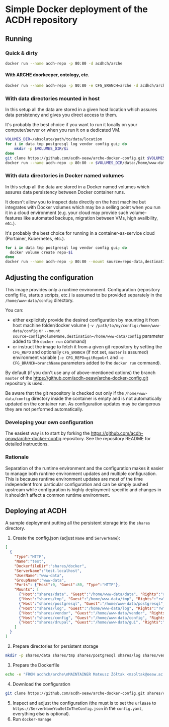 # Simple Docker deployment of the ACDH repository

## Running

### Quick & dirty

```bash
docker run --name acdh-repo -p 80:80 -d acdhch/arche
```

#### With ARCHE doorkeeper, ontology, etc.

```bash
docker run --name acdh-repo -p 80:80 -e CFG_BRANCH=arche -d acdhch/arche
```

### With data directories mounted in host

In this setup all the data are stored in a given host location which assures data persistency and gives you direct access to them.

It's probably the best choice if you want to run it locally on your computer/server or when you run it on a dedicated VM.

```bash
VOLUMES_DIR=/absolute/path/to/data/location
for i in data tmp postgresql log vendor config gui; do
    mkdir -p $VOLUMES_DIR/$i
done
git clone https://github.com/acdh-oeaw/arche-docker-config.git $VOLUMES_DIR/config
docker run --name acdh-repo -p 80:80 -v $VOLUMES_DIR/data:/home/www-data/data -v $VOLUMES_DIR/tmp:/home/www-data/tmp -v $VOLUMES_DIR/postgresql:/home/www-data/postgresql -v $VOLUMES_DIR/log:/home/www-data/log -v $VOLUMES_DIR/vendor:/home/www-data/vendor -v $VOLUMES_DIR/config:/home/www-data/config -v $VOLUMES_DIR/gui:/home/www-data/gui -e USER_UID=`id -u` -e USER_GID=`id -g` -d acdhch/arche
```

### With data directories in Docker named volumes

In this setup all the data are stored in a Docker named volumes which assures data persistency between Docker container runs.

It doesn't allow you to inspect data directly on the host machine but integrates with Docker volumes which may be a selling point when you run it in a cloud environment (e.g. your cloud may provide such volume-features like automated backups, migration between VMs, high availbility, etc.).

It's probably the best choice for running in a container-as-service cloud (Portainer, Kubernetes, etc.).

```bash
for i in data tmp postgresql log vendor config gui; do
  docker volume create repo-$i
done
docker run --name acdh-repo -p 80:80 --mount source=repo-data,destination=/home/www-data/data --mount source=repo-tmp,destination=/home/www-data/tmp --mount source=repo-postgresql,destination=/home/www-data/postgresql --mount source=repo-log,destination=/home/www-data/log --mount source=repo-vendor,destination=/home/www-data/vendor --mount source=repo-config,destination=/home/www-data/config --mount source=repo-gui,destination=/home/www-data/gui -d acdhch/arche
```

## Adjusting the configuration

This image provides only a runtime environment. Configuration (repository config file, startup scripts, etc.) is assumed to be provided separately in the `/home/www-data/config` directory.

You can:

* either explicitely provide the desired configuration by mounting it from host machine folder/docker volume (`-v /path/to/my/config:/home/www-data/config` or `--mount source=configVolumeName,destination=/home/www-data/config` parameter added to the `docker run` command) 
* or instruct the image to fetch it from a given git repository by setting the `CFG_REPO` and optionally `CFG_BRANCH` (if not set, `master` is assumed) environment variable (`-e CFG_REPO=gitRepoUrl` and `-e CFG_BRANCH=branchName` parameters added to the `docker run` command).

By default (if you don't use any of above-mentioned options) the branch `master` of the https://github.com/acdh-oeaw/arche-docker-config.git repository is used.

Be aware that the git repository is checked out only if the `/home/www-data/config` directory inside the container is empty and is not automatically updated on the container run. As configuration updates may be dangerous they are not performed automatically.

### Developing your own configuration

The easiest way is to start by forking the https://github.com/acdh-oeaw/arche-docker-config repository. See the repository README for detailed instructions.

### Rationale

Separation of the runtime environment and the configuration makes it easier to manage both runtime environment updates and multiple configuration. This is because runtime environment updates are most of the time independent from particular configuration and can be simply pushed upstream while configuration is highly deployment-specific and changes in it shouldn't affect a common runtime environment.

## Deploying at ACDH

A sample deployment putting all the persistent storage into the `shares` directory.

1. Create the config.json
  (adjust `Name` and `ServerName`):
```json
[
  {
    "Type":"HTTP",
    "Name":"test",
    "DockerfileDir":"shares/docker",
    "ServerName":"test.localhost",
    "UserName":"www-data",
    "GroupName":"www-data",
    "Ports": {"Host":0, "Guest":80, "Type":"HTTP"},
    "Mounts": [
      {"Host":"shares/data", "Guest":"/home/www-data/data", "Rights":"rw"},
      {"Host":"shares/tmp", "Guest":"/home/www-data/tmp", "Rights":"rw"},
      {"Host":"shares/postgresql", "Guest":"/home/www-data/postgresql", "Rights":"rw"},
      {"Host":"shares/log", "Guest":"/home/www-data/log", "Rights":"rw"},
      {"Host":"shares/vendor", "Guest":"/home/www-data/vendor", "Rights":"rw"},
      {"Host":"shares/config", "Guest":"/home/www-data/config", "Rights":"rw"},
      {"Host":"shares/drupal", "Guest":"/home/www-data/gui", "Rights":"rw"}
    ]
  }
]
```
2. Prepare directories for persistent storage
```bash
mkdir -p shares/data shares/tmp shares/postgresql shares/log shares/vendor shares/docker shares/config shares/drupal
```
3. Prepare the Dockerfile
```bash
echo -e "FROM acdhch/arche\nMAINTAINER Mateusz Żółtak <mzoltak@oeaw.ac.at>" > shares/docker/Dockerfile
```
4. Download the configuration
```bash
git clone https://github.com/acdh-oeaw/arche-docker-config.git shares/config && cd shares/config && git checkout arche
```
5. Inspect and adjust the configuration (the must is to set the `urlBase` to `https://ServerNameYouSetInTheConfig.json` in the `config.yaml`, everything else is optional).
6. Run `docker-manage`

